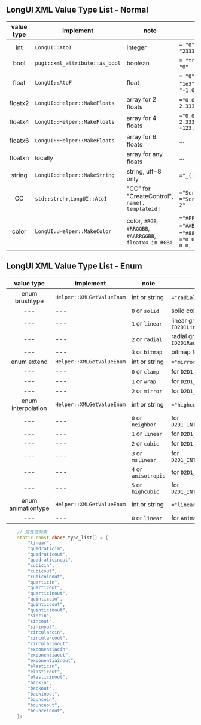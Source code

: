 ## LongUI XML Value Type List - Normal
value type|implement|note|e.g.
:--------:|---------|----|----
<a name="jump_int"/>int|`LongUI::AtoI`|integer |`= "0"`, `= "2333"`
<a name="jump_bool"/>bool|`pugi::xml_attribute::as_bool`| boolean |`= "true"`, `= "0"`
<a name="jump_float"/>float|`LongUI::AtoF`|float| `= "0"`, `= "1e3"`, `= "-1.0"`
<a name="jump_floatx2"/>floatx2|`LongUI::Helper::MakeFloats`|array for 2 floats| `="0.0, 2.33333"`
<a name="jump_floatx4"/>floatx4|`LongUI::Helper::MakeFloats`|array for 4 floats| `="0.0, 2.33333, -123, 1e-2"`
<a name="jump_floatx6"/>floatx6|`LongUI::Helper::MakeFloats`|array for 6 floats| ...
<a name="jump_floatxn"/>floatxn|locally|array for any floats| ...
<a name="jump_string"/>string|`LongUI::Helper::MakeString`|string, utf-8 only| `="_(:3」∠)_"`
<a name="jump_cc"/>CC|`std::strchr`,`LongUI::AtoI`|"CC" for "CreateControl", `name[, templateid]`| `="ScrollBarA"`, `="ScrollBarB, 2"`
<a name="jump_color"/>color|`LongUI::Helper::MakeColor`|color, `#RGB`, `#RRGGBB`, `#AARRGGBB`, `floatx4 in RGBA` | `="#FFF"`, `="#ABCDEF"`, `="#88ABCDEF"`, `="0.0, 1.0, 0.0, 1.0"`
  
## LongUI XML Value Type List - Enum
  
value type|implement|note|e.g.
:--------:|---------|----|----
<a name="jump_enum_brushtype"/>enum brushtype|`Helper::XMLGetValueEnum`|int or string| `="radial"`, `="1"`
---|---|`0` or `solid`| solid color brush for `ID2D1SolidColorBrush`
---|---|`1` or `linear`| linear gradient brush for `ID2D1LinearGradientBrush`
---|---|`2` or `radial`| radial gradient brush for `ID2D1RadialGradientBrush`
---|---|`3` or `bitmap`| bitmap for `ID2D1BitmapBrush1`
<a name="jump_enum_extend"/>enum extend|`Helper::XMLGetValueEnum`|int or string| `="mirror"`, `="1"`
---|---|`0` or `clamp`|for `D2D1_EXTEND_MODE_CLAMP`
---|---|`1` or `wrap`|for `D2D1_EXTEND_MODE_WRAP`
---|---|`2` or `mirror`|for `D2D1_EXTEND_MODE_MIRROR`
<a name="jump_enum_interpolation"/>enum interpolation|`Helper::XMLGetValueEnum`|int or string| `="highcubic"`, `="1"`
---|---|`0` or `neighbor`|for `D2D1_INTERPOLATION_MODE_NEAREST_NEIGHBOR`
---|---|`1` or `linear`|for `D2D1_INTERPOLATION_MODE_LINEAR`
---|---|`2` or `cubic`|for `D2D1_INTERPOLATION_MODE_CUBIC`
---|---|`3` or `mslinear`|for `D2D1_INTERPOLATION_MODE_MULTI_SAMPLE_LINEAR`
---|---|`4` or `anisotropic`|for `D2D1_INTERPOLATION_MODE_ANISOTROPIC`
---|---|`5` or `highcubic`|for `D2D1_INTERPOLATION_MODE_HIGH_QUALITY_CUBIC`
<a name="jump_enum_animationtype"/>enum animationtype|`Helper::XMLGetValueEnum`|int or string| `="linear"`, `="3"`
---|---|`0` or `linear`|for `AnimationType::Type_LinearInterpolation`

```cpp
    // 属性值列表
    static const char* type_list[] = {
        "linear",
        "quadraticim",
        "quadraticout",
        "quadraticinout",
        "cubicin",
        "cubicout",
        "cubicoinout",
        "quarticin",
        "quarticout",
        "quarticinout",
        "quinticcin",
        "quinticcout",
        "quinticinout",
        "sincin",
        "sincout",
        "sininout",
        "circularcin",
        "circularcout",
        "circularinout",
        "exponentiacin",
        "exponentiaout",
        "exponentiainout",
        "elasticin",
        "elasticout",
        "elasticinout",
        "backin",
        "backout",
        "backinout",
        "bouncein",
        "bounceout",
        "bounceinout",
    };
```